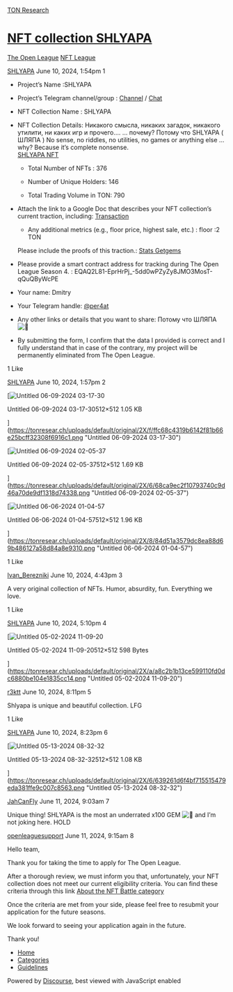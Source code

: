 [TON Research](/)

# [NFT collection SHLYAPA](/t/nft-collection-shlyapa/24273)

[The Open League](/c/the-open-league/nft-battle/62)  [NFT League](/c/the-open-league/nft-battle/62) 

    

[SHLYAPA](https://tonresear.ch/u/SHLYAPA)  June 10, 2024, 1:54pm  1

*   Project’s Name :SHLYAPA
    
*   Project’s Telegram channel/group : [Channel](https://t.me/ton_shlyapa) / [Chat](https://t.me/Chat_Shlyapa)
    
*   NFT Collection Name : SHLYAPA
    
*   NFT Collection Details: Никакого смысла, никаких загадок, никакого утилити, ни каких игр и прочего…. … почему? Потому что SHLYAPA ( ШЛЯПА ) No sense, no riddles, no utilities, no games or anything else … why? Because it’s complete nonsense.  
    [SHLYAPA NFT](https://getgems.io/shlyapa)
    
    *   Total Number of NFTs : 376
        
    *   Number of Unique Holders: 146
        
    *   Total Trading Volume in TON: 790
        
*   Attach the link to a Google Doc that describes your NFT collection’s current traction, including: [Transaction](https://getgems.io/shlyapa#activity)
    
    *   Any additional metrics (e.g., floor price, highest sale, etc.) : floor :2 TON
    
    Please include the proofs of this traction.: [Stats Getgems](https://getgems.io/shlyapa#stats)
    
*   Please provide a smart contract address for tracking during The Open League Season 4. : EQAQ2L81-EprHrPj\_-5dd0wPZyZy8JMO3MosT-qQuQByWcPE
    
*   Your name: Dmitry
    
*   Your Telegram handle: [@per4at](https://t.me/Per4at)
    
*   Any other links or details that you want to share: Потому что ШЛЯПА ![:tophat:](https://tonresear.ch/images/emoji/twitter/tophat.png?v=12 ":tophat:")
    
*   By submitting the form, I confirm that the data I provided is correct and I fully understand that in case of the contrary, my project will be permanently eliminated from The Open League.
    

  1 Like

[SHLYAPA](https://tonresear.ch/u/SHLYAPA)  June 10, 2024, 1:57pm  2

[![Untitled 06-09-2024 03-17-30](https://tonresear.ch/uploads/default/original/2X/f/ffc68c4319b6142f81b66e25bcff32308f6916c1.png)

Untitled 06-09-2024 03-17-30512×512 1.05 KB

](https://tonresear.ch/uploads/default/original/2X/f/ffc68c4319b6142f81b66e25bcff32308f6916c1.png "Untitled 06-09-2024 03-17-30")

  

[![Untitled 06-09-2024 02-05-37](https://tonresear.ch/uploads/default/original/2X/6/68ca9ec2f10793740c9d46a70de9df1318d74338.png)

Untitled 06-09-2024 02-05-37512×512 1.69 KB

](https://tonresear.ch/uploads/default/original/2X/6/68ca9ec2f10793740c9d46a70de9df1318d74338.png "Untitled 06-09-2024 02-05-37")

  

[![Untitled 06-06-2024 01-04-57](https://tonresear.ch/uploads/default/original/2X/8/84d51a3579dc8ea88d69b486127a58d84a8e9310.png)

Untitled 06-06-2024 01-04-57512×512 1.96 KB

](https://tonresear.ch/uploads/default/original/2X/8/84d51a3579dc8ea88d69b486127a58d84a8e9310.png "Untitled 06-06-2024 01-04-57")

  1 Like

[Ivan\_Berezniki](https://tonresear.ch/u/Ivan_Berezniki) June 10, 2024, 4:43pm  3

A very original collection of NFTs. Humor, absurdity, fun. Everything we love.

  1 Like

[SHLYAPA](https://tonresear.ch/u/SHLYAPA)  June 10, 2024, 5:10pm  4

[![Untitled 05-02-2024 11-09-20](https://tonresear.ch/uploads/default/original/2X/a/a8c2b1b13ce599110fd0dc6880be104e1835cc14.png)

Untitled 05-02-2024 11-09-20512×512 598 Bytes

](https://tonresear.ch/uploads/default/original/2X/a/a8c2b1b13ce599110fd0dc6880be104e1835cc14.png "Untitled 05-02-2024 11-09-20")

 

[r3ktt](https://tonresear.ch/u/r3ktt) June 10, 2024, 8:11pm  5

Shlyapa is unique and beautiful collection. LFG

  1 Like

[SHLYAPA](https://tonresear.ch/u/SHLYAPA)  June 10, 2024, 8:23pm  6

[![Untitled 05-13-2024 08-32-32](https://tonresear.ch/uploads/default/original/2X/6/639261d6f4bf715515479eda381ffe9c007c8563.png)

Untitled 05-13-2024 08-32-32512×512 1.08 KB

](https://tonresear.ch/uploads/default/original/2X/6/639261d6f4bf715515479eda381ffe9c007c8563.png "Untitled 05-13-2024 08-32-32")

 

[JahCanFly](https://tonresear.ch/u/JahCanFly) June 11, 2024, 9:03am  7

Unique thing! SHLYAPA is the most an underrated x100 GEM ![:gem:](https://tonresear.ch/images/emoji/twitter/gem.png?v=12 ":gem:") and I’m not joking here. HOLD

 

[openleaguesupport](https://tonresear.ch/u/openleaguesupport) June 11, 2024, 9:15am  8

Hello team,

Thank you for taking the time to apply for The Open League.

After a thorough review, we must inform you that, unfortunately, your NFT collection does not meet our current eligibility criteria. You can find these criteria through this link [About the NFT Battle category](https://tonresear.ch/t/about-the-nft-battle-category/20070)

Once the criteria are met from your side, please feel free to resubmit your application for the future seasons.

We look forward to seeing your application again in the future.

Thank you!

 

*   [Home](/)
*   [Categories](/categories)
*   [Guidelines](/guidelines)

Powered by [Discourse](https://www.discourse.org), best viewed with JavaScript enabled